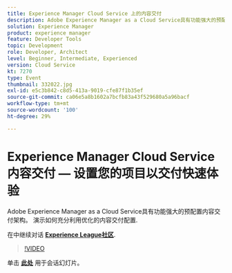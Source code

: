 ```yaml
---
title: Experience Manager Cloud Service 上的内容交付
description: Adobe Experience Manager as a Cloud Service具有功能强大的预配置内容交付架构。 演示如何充分利用优化的内容交付配置. 此会话作为Adobe Developers Live内容事件的一部分提供。
solution: Experience Manager
product: experience manager
feature: Developer Tools
topic: Development
role: Developer, Architect
level: Beginner, Intermediate, Experienced
version: Cloud Service
kt: 7270
type: Event
thumbnail: 332022.jpg
exl-id: e5c3b842-c8d5-413a-9019-cfe87f1b35ef
source-git-commit: ca06e5a8b1602a7bcfb83a43f529680a5a96bacf
workflow-type: tm+mt
source-wordcount: '100'
ht-degree: 29%

---
```


# Experience Manager Cloud Service内容交付 — 设置您的项目以交付快速体验

Adobe Experience Manager as a Cloud Service具有功能强大的预配置内容交付架构。 演示如何充分利用优化的内容交付配置.

在中继续对话 **[Experience League社区](http://adobe.ly/36Yd3v6)**.

>[!VIDEO](https://video.tv.adobe.com/v/332022/?quality=12&learn=on&hidetitle=true)

单击 **[此处](/help/adobe-developers-live/assets/content-delivery-on-aemcs.pdf)** 用于会话幻灯片。
